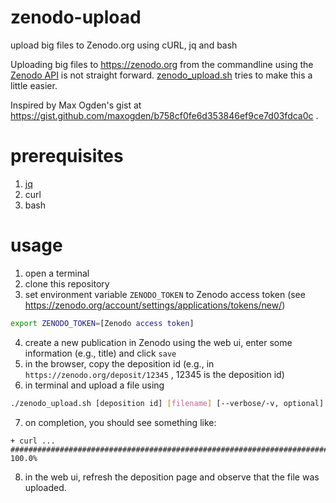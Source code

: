 # zenodo-upload
upload big files to Zenodo.org using cURL, jq and bash

Uploading big files to https://zenodo.org from the commandline using the [Zenodo API](http://developers.zenodo.org/) is not straight forward. [zenodo_upload.sh](./zenodo_upload.sh) tries to make this a little easier. 

Inspired by Max Ogden's gist at https://gist.github.com/maxogden/b758cf0fe6d353846ef9ce7d03fdca0c .

# prerequisites

1. [jq](https://stedolan.github.io/jq/)
2. curl 
3. bash 

# usage

1. open a terminal
2. clone this repository
3. set environment variable ```ZENODO_TOKEN``` to Zenodo access token (see https://zenodo.org/account/settings/applications/tokens/new/) 
```bash
export ZENODO_TOKEN=[Zenodo access token]
```
4. create a new publication in Zenodo using the web ui, enter some information (e.g., title) and click ```save```
5. in the browser, copy the deposition id (e.g., in ```https://zenodo.org/deposit/12345``` , 12345 is the deposition id)
6. in terminal and upload a file using
```bash
./zenodo_upload.sh [deposition id] [filename] [--verbose/-v, optional]
```
7. on completion, you should see something like:
```shell
+ curl ...
######################################################################## 100.0%
```
8. in the web ui, refresh the deposition page and observe that the file was uploaded.


